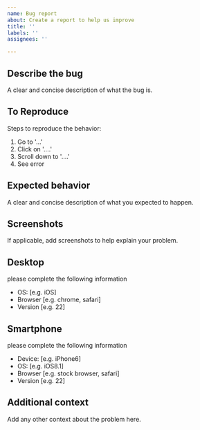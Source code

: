 ```yaml
---
name: Bug report
about: Create a report to help us improve
title: ''
labels: ''
assignees: ''

---
```


## Describe the bug

A clear and concise description of what the bug is.

## To Reproduce

Steps to reproduce the behavior:

1. Go to '...'
1. Click on '....'
1. Scroll down to '....'
1. See error

## Expected behavior

A clear and concise description of what you expected to happen.

## Screenshots

If applicable, add screenshots to help explain your problem.

## Desktop

please complete the following information

* OS: [e.g. iOS]
* Browser [e.g. chrome, safari]
* Version [e.g. 22]

## Smartphone

please complete the following information

* Device: [e.g. iPhone6]
* OS: [e.g. iOS8.1]
* Browser [e.g. stock browser, safari]
* Version [e.g. 22]

## Additional context

Add any other context about the problem here.
